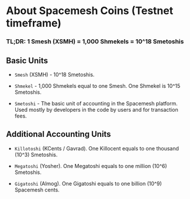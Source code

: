 # About Spacemesh Coins (Testnet timeframe)

### TL;DR: 1 Smesh (XSMH) = 1,000 Shmekels = 10^18 Smetoshis


## Basic Units

- `Smesh` (XSMH) - 10^18 Smetoshis.

- `Shmekel` -  1,000 Shmekels equal to one Smesh. One Shmekel is 10^15 Smetoshis.

- `Smetoshi` - The basic unit of accounting in the Spacemesh platform. Used mostly by developers in the code by users and for transaction fees.

## Additional Accounting Units
- `Killotoshi` (KCents / Gavrad). One Killocent equals to one thousand (10^3) Smetoshis.

- `Megatoshi` (Yosher). One Megatoshi equals to one million (10^6) Smetoshis.

- `Gigatoshi` (Almog). One Gigatoshi equals to one billion (10^9) Spacemesh cents.
